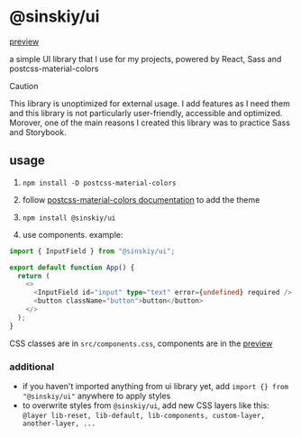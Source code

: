 # @sinskiy/ui

[preview](https://sinskiy.github.io/ui)

a simple UI library that I use for my projects, powered by React, Sass and postcss-material-colors

> [!CAUTION]
> This library is unoptimized for external usage. I add features as I need them and this library is not particularly user-friendly, accessible and optimized. Morover, one of the main reasons I created this library was to practice Sass and Storybook.

## usage

1. `npm install -D postcss-material-colors`

2. follow [postcss-material-colors documentation](https://github.com/sinskiy/postcss-material-colors) to add the theme

3. `npm install @sinskiy/ui`

4. use components. example:

```ts
import { InputField } from "@sinskiy/ui";

export default function App() {
  return (
    <>
      <InputField id="input" type="text" error={undefined} required />
      <button className="button">button</button>
    </>
  );
}
```

CSS classes are in `src/components.css`, components are in the [preview](https://sinskiy.github.io/ui)

### additional

- if you haven't imported anything from ui library yet, add `import {} from "@sinskiy/ui"` anywhere to apply styles
- to overwrite styles from `@sinskiy/ui`, add new CSS layers like this: `@layer lib-reset, lib-default, lib-components, custom-layer, another-layer, ...`

